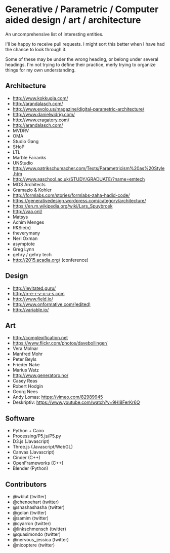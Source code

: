 # Generative / Parametric / Computer aided design / art / architecture

An uncomprehensive list of interesting entities.

I'll be happy to receive pull requests. I might sort this better when I have had the chance to look through it. 

Some of these may be under the wrong heading, or belong under several headings. I'm not trying to define their practice, merly trying to organize things for my own understanding.


## Architecture

 - http://www.kokkugia.com/
 - http://arandalasch.com/
 - http://www.evolo.us/magazine/digital-parametric-architecture/
 - http://www.danielwidrig.com/
 - http://www.eragatory.com/
 - http://arandalasch.com/
 - MVDRV
 - OMA
 - Studio Gang
 - SHoP
 - LTL 
 - Marble Fairanks
 - UNStudio
 - http://www.patrikschumacher.com/Texts/Parametricism%20as%20Style.htm
 - http://www.aaschool.ac.uk/STUDY/GRADUATE/?name=emtech
 - MOS Architects
 - Gramazio & Kohler
 - http://formlabs.com/stories/formlabs-zaha-hadid-code/
 - https://generativedesign.wordpress.com/category/architecture/
 - https://en.m.wikipedia.org/wiki/Lars_Spuybroek
 - http://vaa.onl/
 - Matsys
 - Achim Menges
 - R&Sie(n)
 - theverymany
 - Neri Oxman
 - asymptote
 - Greg Lynn
 - gehry / gehry tech
 - http://2015.acadia.org/ (conference)


## Design

 - http://levitated.guru/
 - http://n-e-r-v-o-u-s.com
 - http://www.field.io/
 - http://www.onformative.com/(edited)
 - http://variable.io/


## Art

 - http://complexification.net
 - https://www.flickr.com/photos/davebollinger/
 - Vera Molnar
 - Manfred Mohr
 - Peter Beyls
 - Frieder Nake
 - Marius Watz
 - http://www.generatorx.no/
 - Casey Reas
 - Robert Hodgin
 - Georg Nees
 - Andy Lomas: https://vimeo.com/82989945
 - Deskriptiv: https://www.youtube.com/watch?v=9HI8FerKr6Q 
 

## Software

 - Python + Cairo
 - Processing/P5.js/P5.py
 - D3.js (Javascript)
 - Three.js (Javascript/WebGL)
 - Canvas (Javascript)
 - Cinder (C++)
 - OpenFrameworks (C++)
 - Blender (Python)


## Contributors 

 - @wblut (twitter)
 - @chenoehart (twitter)
 - @shashashasha (twitter)
 - @golan (twitter)
 - @samim (twitter)
 - @cyarron (twitter)
 - @linkschmensch (twitter)
 - @quasimondo (twitter)
 - @nervous_jessica (twitter)
 - @nicoptere (twitter)

